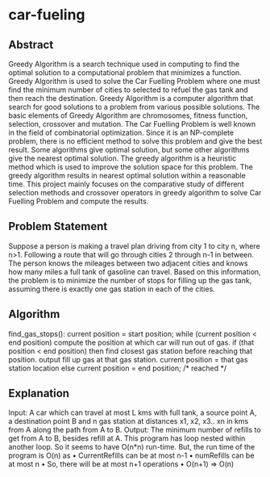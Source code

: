 # car-fueling

## Abstract
Greedy Algorithm is a search technique used in computing to find the optimal solution to a computational problem that minimizes a function. Greedy Algorithm is used to solve the Car Fuelling Problem where one must find the minimum number of cities to selected to refuel the gas tank and then reach the destination. Greedy Algorithm is a computer algorithm that search for good solutions to a problem from various possible solutions. The basic elements of Greedy Algorithm are chromosomes, fitness function, selection, crossover and mutation. The Car Fuelling Problem is well known in the field of combinatorial optimization. 
Since it is an NP-complete problem, there is no efficient method to solve this problem and give the best result. Some algorithms give optimal solution, but some other algorithms give the nearest optimal solution. 
The greedy algorithm is a heuristic method which is used to improve the solution space for this problem. The greedy algorithm results in nearest optimal solution within a reasonable time. This project mainly focuses on the comparative study of different selection methods and crossover operators in greedy algorithm to solve Car Fuelling Problem and compute the results.

## Problem Statement
Suppose a person is making a travel plan driving from city 1 to city n, where n>1. Following a route that will go through cities 2 through n-1 in between. The person knows the mileages between two adjacent cities and knows how many miles a full tank of gasoline can travel. Based on this information, the problem is to minimize the number of stops for filling up the gas tank, assuming there is exactly one gas station in each of the cities.

## Algorithm
find_gas_stops():
 current position = start position;
 while (current position < end position)
 compute the position at which car will run out of gas.
 if (that position < end position)
 then find closest gas station before reaching that position. 
output fill up gas at that gas station.
 current position = that gas station location 
else
 current position = end position;
 /* reached */
 
## Explanation
Input: A car which can travel at most L kms with full tank, a source point A, a destination point B and n gas station at distances x1, x2, x3.. xn in kms from A along the path from A to B.
Output: The minimum number of refills to get from A to B, besides refill at A.
This program has loop nested within another loop. So it seems to have O(n*n) run-time. But, the run time of the program is O(n) as
•	CurrentRefills can be at most n-1
•	numRefills can be at most n
•	So, there will be at most n+1 operations
•	O(n+1) => O(n)
